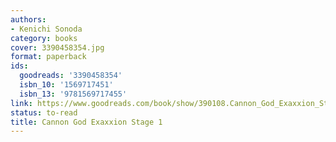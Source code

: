 ```yaml
---
authors:
- Kenichi Sonoda
category: books
cover: 3390458354.jpg
format: paperback
ids:
  goodreads: '3390458354'
  isbn_10: '1569717451'
  isbn_13: '9781569717455'
link: https://www.goodreads.com/book/show/390108.Cannon_God_Exaxxion_Stage_1
status: to-read
title: Cannon God Exaxxion Stage 1
---
```

